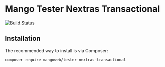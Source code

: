 Mango Tester Nextras Transactional
======
[![Build Status](https://travis-ci.org/mangoweb-backend/tester-nextras-transactional.svg?branch=master)](https://travis-ci.org/mangoweb-backend/tester-nextras-transactional)


Installation
----

The recommended way to install is via Composer:

```
composer require mangoweb/tester-nextras-transactional
```

